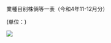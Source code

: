 業種目别株俩等一表（今和4年11-12月分）

(单位：)

![](https://www.nta.go.jp/tmp/068f1137-3ae0-4cf8-ba87-3d6618103242/images/b02f0fa8783a3f56bbaad4981e9abe3a612ad2faeb90022f0df4f5f8dc0a9cd9.jpg)